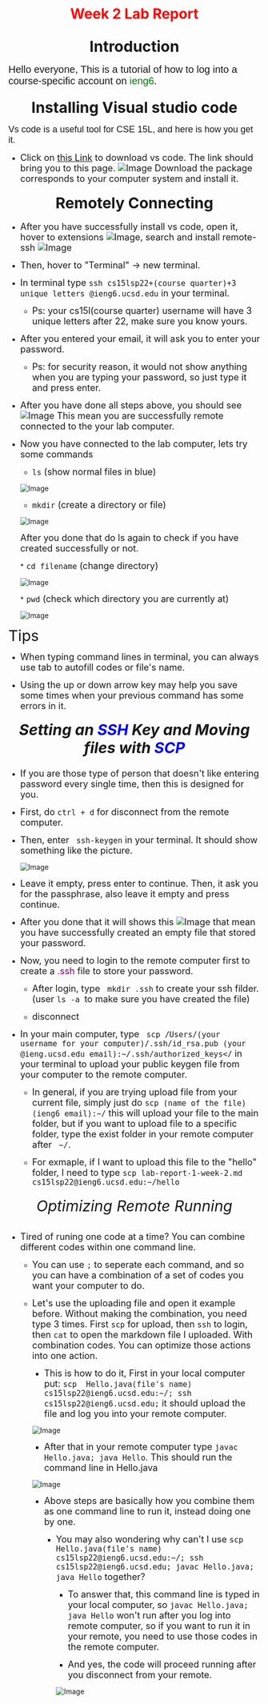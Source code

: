 <h1 align = "center">
   <span style ="color:red">Week 2 Lab Report</span>
</h1>

<h2 align = "center">
    <span style = "font-size: 30px">Introduction</span>
</h2>

<span style = "font-size: 20px; font-family:Arial"> Hello everyone, This is a tutorial of how to log into a course-specific account on <span style = "color:green">ieng6</span>.</span>

<h3 align = "center">
    <span style = "font-size:30px"> Installing Visual studio code</span>
    </h3>

<span style = "font-size: 18px; font-family:Arial">
    Vs code is a useful tool for CSE 15L, and here is how you get it.
</span>

* <span style = "font-size: 18px"> Click on [this Link](https://code.visualstudio.com/download) to download vs code. The link should bring you to this page.
![Image](vscode.png) Download the package corresponds to your computer system and install it.
</span>

<h4 align = "center">
    <span style = "font-size:30px">Remotely Connecting</span>
</h4>

* <span style = "font-size: 18px"> After you have successfully install vs code, open it, hover to extensions ![Image](extensions.png), search and install remote-ssh ![Image](remotessh.png)

* <span style = "font-size: 18px"> Then, hover to "Terminal" -> new terminal.

* <span style = "font-size: 18px"> In terminal type ```ssh cs15lsp22+(course quarter)+3 unique letters @ieng6.ucsd.edu``` in your terminal.</span>
    
    * <span style = "font-size: 18px"> Ps: your cs15l(course quarter) username will have 3 unique letters after 22, make sure you know yours.</span>

* <span style = "font-size: 18px"> After you entered your email, it will ask you to enter your password.</span>

    * <span style = "font-size: 18px"> Ps: for security reason, it would not show anything when you are typing your password, so just type it and press enter.</span>

* <span style = "font-size: 18px"> After you have done all steps above, you should see ![Image](login.png) This mean you are successfully remote connected to the your lab computer.

* <span style = "font-size: 18px"> Now you have connected to the lab computer, lets try some commands
    * <span style = "font-size: 18px"> `ls` (show normal files in blue) </span>
    
    ![Image](ls.png)

    * <span style = "font-size: 18px"> ```mkdir``` (create a directory or file)</span>

    ![Image](mkdir.png)

    <span style = "font-size: 18px"> After you done that do ls again to check if you have created successfully or not.</span>

    *<span style = "font-size: 18px"> ```cd filename``` (change directory) </span>

    ![Image](cd.png)

    *<span style = "font-size: 18px"> ```pwd``` (check which directory you are currently at) </span>

    ![Image](pwd.png)

<span style = "font-size:30px"> Tips

* <span style = "font-size:18px"> When typing command lines in terminal, you can always use tab to autofill codes or file's name.

* <span style = "font-size:18px"> Using the up or down arrow key may help you save some times when your previous command has some errors in it.

<h5 align = "center">
    <span style = "font-size: 30px"> Setting an <span style = "color: blue">SSH </span> Key and Moving files with <span style = "color: blue">SCP</span>
</h5>

* <span style = "font-size: 18px">If you are those type of person that doesn't like entering password every single time, then this is designed for you.

* <span style = "font-size: 18px">First, do ```ctrl + d``` for disconnect from the remote computer.

* <span style = "font-size: 18px">Then, enter ``` ssh-keygen``` in your terminal. It should show something like the picture.

  ![Image](keygen1.png)

* <span style = "font-size:18px">Leave it empty, press enter to continue. Then, it ask you for the passphrase, also leave it empty and press continue.

* <span style = "font-size:18px"> After you done that it will shows this ![Image](keygen.png) that mean you have successfully created an empty file that stored your password.

* <span style = "font-size:18px"> Now, you need to login to the remote computer first to create a <span style = "color:purple">.ssh</span> file to store your password.

    * <span style = "font-size:18px"> After login, type ``` mkdir .ssh``` to create your ssh filder. (user ```ls -a ```to make sure you have created the file)

    * <span style = "font-size:18px"> disconnect

* <span style = "font-size:18px"> In your main computer, type ``` scp /Users/(your username for your computer)/.ssh/id_rsa.pub (your @ieng.ucsd.edu email):~/.ssh/authorized_keys</``` in your terminal to upload your public keygen file from your computer to the remote computer.

    * <span style = "font-size:18px"> In general, if you are trying upload file from your current file, simply just do ```scp (name of the file) (ieng6 email):~/``` this will upload your file to the main folder, but if you want to upload file to a specific folder, type the exist folder in your remote computer after ``` ~/```.

    * <span style = "font-size:18px"> For exmaple, if I want to upload this file to the "hello" folder, I need to type ```scp lab-report-1-week-2.md cs15lsp22@ieng6.ucsd.edu:~/hello```

<h6 align = "center">
    <span style = "font-size: 30px"> Optimizing Remote Running </span>
</h6>

* <span style = "font-size:18px"> Tired of runing one code at a time? You can combine different codes within one command line.

    * <span style = "font-size:18px"> You can use ```;``` to seperate each command, and so you can have a combination of a set of codes you want your computer to do.

    * <span style = "font-size:18px"> Let's use the uploading file and open it example before. Without making the combination, you need type 3 times. First `scp` for upload, then ```ssh``` to login, then ```cat``` to open the markdown file I uploaded. With combination codes. You can optimize those actions into one action.

        * <span style = "font-size:18px"> This is how to do it, First in your local computer put: ```scp  Hello.java(file's name) cs15lsp22@ieng6.ucsd.edu:~/; ssh cs15lsp22@ieng6.ucsd.edu;``` it should upload the file and log you into your remote computer.

        ![Image](upload_login.png)

        * <span style = "font-size:18px">After that in your remote computer type ```javac Hello.java; java Hello```. This should run the command line in Hello.java

        ![Image](javac.png)

        * <span style = "font-size:18px"> Above steps are basically how you combine them as one command line to run it, instead doing one by one.

            * <span style = "font-size:18px"> You may also wondering why can't I use ```scp  Hello.java(file's name) cs15lsp22@ieng6.ucsd.edu:~/; ssh cs15lsp22@ieng6.ucsd.edu; javac Hello.java; java Hello``` together?
                
                * <span style = "font-size:18px"> To answer that, this command line is typed in your local computer, so ```javac Hello.java; java Hello``` won't run after you log into remote computer, so if you want to run it in your remote, you need to use those codes in the remote computer.

                * <span style = "font-size:18px"> And yes, the code will proceed running after you disconnect from your remote.

                ![Image](Hello.png)
